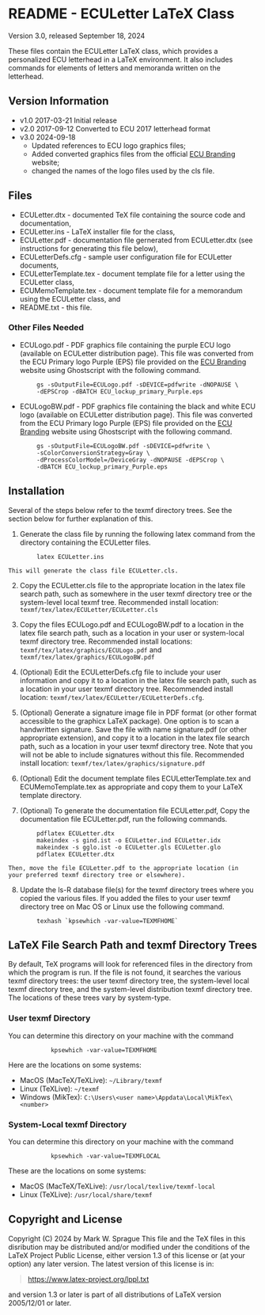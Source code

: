 # README - ECULetter LaTeX Class

Version 3.0, released September 18, 2024

These files contain the ECULetter LaTeX class, which provides a
personalized ECU letterhead in a LaTeX environment. It also includes
commands for elements of letters and memoranda written on the letterhead.

## Version Information

* v1.0 2017-03-21 Initial release
* v2.0 2017-09-12 Converted to ECU 2017 letterhead format
* v3.0 2024-09-18
    - Updated references to ECU logo graphics files; 
    - Added converted graphics files from the official [ECU
        Branding](https://brand.ecu.edu) website; 
    - changed the names of the logo files used by the cls file.

## Files

* ECULetter.dtx - documented TeX file containing the source code and
    documentation,
* ECULetter.ins - LaTeX installer file for the class, 
* ECULetter.pdf - documentation file gernerated from ECULetter.dtx
    (see instructions for generating this file below),
* ECULetterDefs.cfg - sample user configuration file for ECULetter documents,
* ECULetterTemplate.tex - document template file for a letter using the
    ECULetter class,
* ECUMemoTemplate.tex - document template file for a memorandum using
    the ECULetter class, and
* README.txt - this file.


### Other Files Needed

* ECULogo.pdf - PDF graphics file containing the purple ECU logo
    (available on ECULetter distribution page). This file was
    converted from the ECU Primary logo Purple (EPS) file provided on
    the [ECU Branding](https://brand.ecu.edu) website using
    Ghostscript with the following command.
```
        gs -sOutputFile=ECULogo.pdf -sDEVICE=pdfwrite -dNOPAUSE \
        -dEPSCrop -dBATCH ECU_lockup_primary_Purple.eps
```
* ECULogoBW.pdf - PDF graphics file containing the black and white
    ECU logo (available on ECULetter distribution page).  This file
    was converted from the ECU Primary logo Purple (EPS) file
    provided on the [ECU Branding](https://brand.ecu.edu) website
    using Ghostscript with the following command.
```
        gs -sOutputFile=ECULogoBW.pdf -sDEVICE=pdfwrite \
        -sColorConversionStrategy=Gray \
        -dProcessColorModel=/DeviceGray -dNOPAUSE -dEPSCrop \
        -dBATCH ECU_lockup_primary_Purple.eps
```


## Installation

Several of the steps below refer to the texmf directory trees. See the
section below for further explanation of this.

1. Generate the class file by running the following latex command
    from the directory containing the ECULetter files. 
```   
        latex ECULetter.ins
```
    This will generate the class file ECULetter.cls.

2. Copy the ECULetter.cls file to the appropriate location in the
    latex file search path, such as somewhere in the user texmf
    directory tree or the system-level local texmf tree. Recommended
    install location: `texmf/tex/latex/ECULetter/ECULetter.cls`

3. Copy the files ECULogo.pdf and ECULogoBW.pdf to a location in the
    latex file search path, such as a location in your user or
    system-local texmf directory tree. Recommended install locations:
    `texmf/tex/latex/graphics/ECULogo.pdf` and
    `texmf/tex/latex/graphics/ECULogoBW.pdf`

4. (Optional) Edit the ECULetterDefs.cfg file to include your user
    information and copy it to a location in the latex file search
    path, such as a location in your user texmf directory tree.
    Recommended install location:
    `texmf/tex/latex/ECULetter/ECULetterDefs.cfg`.

5. (Optional) Generate a signature image file in PDF format (or other
    format accessible to the graphicx LaTeX package).  One option is
    to scan a handwritten signature.  Save the file with name
    signature.pdf (or other appropriate extension), and copy it to a
    location in the latex file search path, such as a location in
    your user texmf directory tree. Note that you will not be able to
    include signatures without this file. Recommended install
    location: `texmf/tex/latex/graphics/signature.pdf`

6. (Optional) Edit the document template files ECULetterTemplate.tex
    and ECUMemoTemplate.tex as appropriate and copy them to your
    LaTeX template directory.

7. (Optional) To generate the documentation file ECULetter.pdf, Copy
    the documentation file ECULetter.pdf, run the following commands.  
```
        pdflatex ECULetter.dtx
        makeindex -s gind.ist -o ECULetter.ind ECULetter.idx
        makeindex -s gglo.ist -o ECULetter.gls ECULetter.glo
        pdflatex ECULetter.dtx
```
    Then, move the file ECULetter.pdf to the appropriate location (in
    your preferred texmf directory tree or elsewhere).

8. Update the ls-R database file(s) for the texmf directory trees
    where you copied the various files. If you added the files to
    your user texmf directory tree on Mac OS or Linux use the
    following command.
```
        texhash `kpsewhich -var-value=TEXMFHOME`
```


## LaTeX File Search Path and texmf Directory Trees

By default, TeX programs will look for referenced files in the directory
from which the program is run.  If the file is not found, it searches
the various texmf directory trees: the user texmf directory tree, the
system-level local texmf directory tree, and the system-level
distribution texmf directory tree.  The locations of these trees vary by
system-type. 

### User texmf Directory
    
You can determine this directory on your machine with the command
```
            kpsewhich -var-value=TEXMFHOME
```
        
Here are the locations on some systems:

* MacOS (MacTeX/TeXLive): `~/Library/texmf`
* Linux (TeXLive): `~/texmf`
* Windows (MikTex): `C:\Users\<user name>\Appdata\Local\MikTex\<number>`

### System-Local texmf Directory

You can determine this directory on your machine with the command
```
            kpsewhich -var-value=TEXMFLOCAL
```
These are the locations on some systems:

* MacOS (MacTeX/TeXLive): `/usr/local/texlive/texmf-local`
* Linux (TeXLive): `/usr/local/share/texmf`


## Copyright and License

Copyright (C) 2024 by Mark W. Sprague
This file and the TeX files in this disribution may be distributed
and/or modified under the conditions of the LaTeX Project Public
License, either version 1.3 of this license or (at your option) any
later version. The latest version of this license is in:

> https://www.latex-project.org/lppl.txt

and version 1.3 or later is part of all distributions of LaTeX version
2005/12/01 or later.
